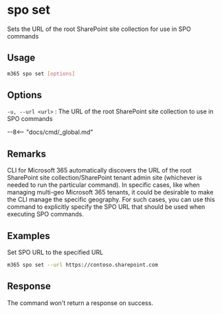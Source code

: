 # spo set

Sets the URL of the root SharePoint site collection for use in SPO commands

## Usage

```sh
m365 spo set [options]
```

## Options

`-u, --url <url>`
: The URL of the root SharePoint site collection to use in SPO commands

--8<-- "docs/cmd/_global.md"

## Remarks

CLI for Microsoft 365 automatically discovers the URL of the root SharePoint site collection/SharePoint tenant admin site (whichever is needed to run the particular command). In specific cases, like when managing multi-geo Microsoft 365 tenants, it could be desirable to make the CLI manage the specific geography. For such cases, you can use this command to explicitly specify the SPO URL that should be used when executing SPO commands.

## Examples

Set SPO URL to the specified URL

```sh
m365 spo set --url https://contoso.sharepoint.com
```

## Response

The command won't return a response on success.
